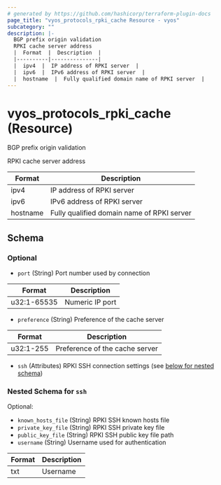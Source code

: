 ```yaml
---
# generated by https://github.com/hashicorp/terraform-plugin-docs
page_title: "vyos_protocols_rpki_cache Resource - vyos"
subcategory: ""
description: |-
  BGP prefix origin validation
  RPKI cache server address
  |  Format  |  Description  |
  |----------|---------------|
  |  ipv4  |  IP address of RPKI server  |
  |  ipv6  |  IPv6 address of RPKI server  |
  |  hostname  |  Fully qualified domain name of RPKI server  |
---
```


# vyos_protocols_rpki_cache (Resource)

BGP prefix origin validation

RPKI cache server address

|  Format  |  Description  |
|----------|---------------|
|  ipv4  |  IP address of RPKI server  |
|  ipv6  |  IPv6 address of RPKI server  |
|  hostname  |  Fully qualified domain name of RPKI server  |



<!-- schema generated by tfplugindocs -->
## Schema

### Optional

- `port` (String) Port number used by connection

|  Format  |  Description  |
|----------|---------------|
|  u32:1-65535  |  Numeric IP port  |
- `preference` (String) Preference of the cache server

|  Format  |  Description  |
|----------|---------------|
|  u32:1-255  |  Preference of the cache server  |
- `ssh` (Attributes) RPKI SSH connection settings (see [below for nested schema](#nestedatt--ssh))

<a id="nestedatt--ssh"></a>
### Nested Schema for `ssh`

Optional:

- `known_hosts_file` (String) RPKI SSH known hosts file
- `private_key_file` (String) RPKI SSH private key file
- `public_key_file` (String) RPKI SSH public key file path
- `username` (String) Username used for authentication

|  Format  |  Description  |
|----------|---------------|
|  txt  |  Username  |
